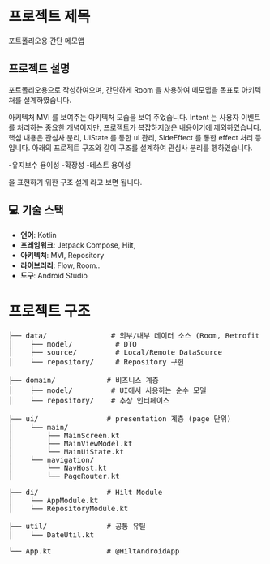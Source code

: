 # 프로젝트 제목
포트폴리오용 간단 메모앱

## 프로젝트 설명
포트폴리오용으로 작성하여으며,
간단하게 Room 을 사용하여 메모앱을 목표로 아키텍처를 설계하였습니다.

아키텍처 MVI 를 보여주는 아키텍처 모습을 보여 주었습니다.
Intent 는 사용자 이벤트를 처리하는 중요한 개념이지만, 프로젝트가 복잡하지않은 내용이기에 제외하였습니다.
핵심 내용은 관심사 분리, UiState 를 통한 ui 관리, SideEffect 를 통한 effect 처리 등입니다.
아래의 프로젝트 구조와 같이 구조를 설계하여 관심사 분리를 행하였습니다.

-유지보수 용이성
-확장성
-테스트 용이성

을 표현하기 위한 구조 설계 라고 보면 됩니다.

## 💻 기술 스택
- **언어**: Kotlin
- **프레임워크**: Jetpack Compose, Hilt, 
- **아키텍처**: MVI, Repository
- **라이브러리**: Flow, Room..
- **도구**: Android Studio

# 프로젝트 구조
<pre>
├── data/               # 외부/내부 데이터 소스 (Room, Retrofit 등
│    ├── model/          # DTO
│    ├── source/         # Local/Remote DataSource
│    └── repository/     # Repository 구현

├── domain/            # 비즈니스 계층
│    ├── model/         # UI에서 사용하는 순수 모델
│    └── repository/    # 추상 인터페이스

├── ui/                # presentation 계층 (page 단위)
│    └── main/
│        ├── MainScreen.kt
│        ├── MainViewModel.kt
│        └── MainUiState.kt
│    └── navigation/
│        └── NavHost.kt
│        └── PageRouter.kt

├── di/                # Hilt Module
│    └── AppModule.kt
│    └── RepositoryModule.kt

├── util/              # 공통 유틸
│    └── DateUtil.kt

└── App.kt             # @HiltAndroidApp
</pre>
